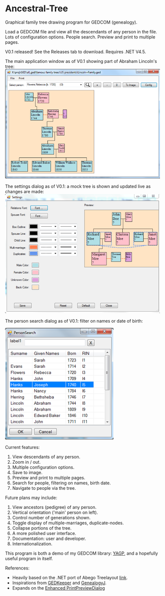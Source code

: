 # Ancestral-Tree
Graphical family tree drawing program for GEDCOM (genealogy).

Load a GEDCOM file and view all the descendants of any person in the file. Lots of configuration options. People search. Preview and 
print to multiple pages.

V0.1 released! See the Releases tab to download. Requires .NET V4.5.

The main application window as of V0.1 showing part of Abraham Lincoln's tree:
![app window](app20180816.PNG)

The settings dialog as of V0.1: a mock tree is shown and updated live as changes are made:
![dlg window](dlg20180816.PNG)

The person search dialog as of V0.1: filter on names or date of birth:

![srch_dlg](srchdlg20180816.PNG)

Current features:
1. View descendants of any person.
2. Zoom in / out.
3. Multiple configuration options.
4. Save to image.
5. Preview and print to multiple pages.
6. Search for people, filtering on names, birth date.
7. Navigate to people via the tree.

Future plans may include:
1. View ancestors (pedigree) of any person.
2. Vertical orientation ('main' person on left).
3. Control number of generations shown.
5. Toggle display of multiple-marriages, duplicate-nodes.
6. Collapse portions of the tree.
8. A more polished user interface.
9. Documentation: user and developer.
1. Internationalization.

This program is both a demo of my GEDCOM library: [YAGP](https://github.com/user/fire-eggs/yagp), and a hopefully useful program in itself.

References:
- Heavily based on the .NET port of Abego Treelayout [link](https://sourceforge.net/projects/citexplore-code-treelayout/).
- Inspirations from [GEDKeeper](https://github.com/Serg-Norseman/GEDKeeper) and [GenealogyJ](https://genj.sourceforge.net).
- Expands on the [Enhanced PrintPreviewDialog](https://www.codeproject.com/Articles/35838/An-Enhanced-PrintPreviewDialog)
